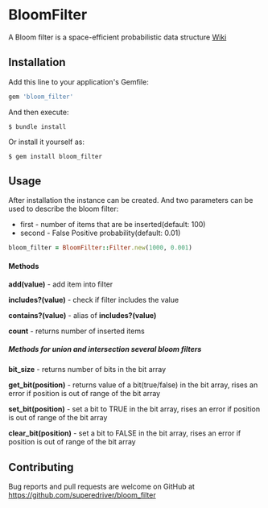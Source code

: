 # BloomFilter

A Bloom filter is a space-efficient probabilistic data structure
[Wiki](https://en.wikipedia.org/wiki/Bloom_filter)
## Installation

Add this line to your application's Gemfile:

```ruby
gem 'bloom_filter'
```

And then execute:

    $ bundle install

Or install it yourself as:

    $ gem install bloom_filter

## Usage

After installation the instance can be created. 
And two parameters can be used to describe the bloom filter: 

* first - number of items that are be inserted(default: 100)
* second - False Positive probability(default: 0.01)

```ruby
bloom_filter = BloomFilter::Filter.new(1000, 0.001)
```

#### Methods
__add(value)__ - add item into filter

__includes?(value)__ - check if filter includes the value

__contains?(value)__ - alias of __includes?(value)__

__count__ - returns number of inserted items

##### Methods for union and intersection several bloom filters

__bit_size__ - returns number of bits in the bit array

__get_bit(position)__ - returns value of a bit(true/false) in the bit array, rises an error if position is out of range of the bit array

__set_bit(position)__ - set a bit to TRUE in the bit array, rises an error if position is out of range of the bit array

__clear_bit(position)__ - set a bit to FALSE in the bit array, rises an error if position is out of range of the bit array

## Contributing

Bug reports and pull requests are welcome on GitHub at https://github.com/superedriver/bloom_filter

